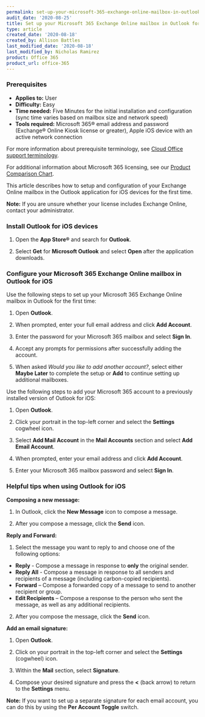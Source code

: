 ```yaml
---
permalink: set-up-your-microsoft-365-exchange-online-mailbox-in-outlook-for-ios/
audit_date: '2020-08-25'
title: Set up your Microsoft 365 Exchange Online mailbox in Outlook for iOS
type: article
created_date: '2020-08-18'
created_by: Allison Battles
last_modified_date: '2020-08-18'
last_modified_by: Nicholas Ramirez
product: Office 365
product_url: office-365
---
```


### Prerequisites

- **Applies to:** User
- **Difficulty:** Easy
- **Time needed:** Five Minutes for the initial installation and configuration (sync time varies based on mailbox size and network speed)
- **Tools required:** Microsoft 365&reg; email address and password (Exchange&reg; Online Kiosk license or greater), Apple iOS device with an active network connection

For more information about prerequisite terminology, see [Cloud Office support terminology](/how-to/cloud-office-support-terminology).

For additional information about Microsoft 365 licensing, see our [Product Comparison Chart](https://www.rackspace.com/sites/default/files/2020-06/Rackspace-Data-Sheet-Microsoft-365-Plans-and-Pricing-Sheet-CLO-TSK-1487.pdf).

This article describes how to setup and configuration of your Exchange Online mailbox in the Outlook application for iOS devices for the first time.

**Note:** If you are unsure whether your license includes Exchange Online, contact your administrator.

### Install Outlook for iOS devices

1. Open the **App Store&reg;** and search for **Outlook**.

2. Select **Get** for **Microsoft Outlook** and select **Open** after the application downloads.

### Configure your Microsoft 365 Exchange Online mailbox in Outlook for iOS

Use the following steps to set up your Microsoft 365 Exchange Online mailbox in Outlook for the first time:

1. Open **Outlook**.

2. When prompted, enter your full email address and click **Add Account**.

3. Enter the password for your Microsoft 365 mailbox and select **Sign In**.

4. Accept any prompts for permissions after successfully adding the account.

5. When asked *Would you like to add another account?*, select either **Maybe Later** to complete the setup or **Add** to continue setting up additional mailboxes.

Use the following steps to add your Microsoft 365 account to a previously installed version of Outlook for iOS:

1. Open **Outlook**.

2. Click your portrait in the top-left corner and select the **Settings** cogwheel icon.

3. Select **Add Mail Account** in the **Mail Accounts** section and select **Add Email Account**.

4. When prompted, enter your email address and click **Add Account**.

5. Enter your Microsoft 365 mailbox password and select **Sign In**.


### Helpful tips when using Outlook for iOS

**Composing a new message:**

1. In Outlook, click the **New Message** icon to compose a message.

2. After you compose a message, click the **Send** icon.

**Reply and Forward:**

1. Select the message you want to reply to and choose one of the following options:

- **Reply** - Compose a message in response to **only** the original sender.
- **Reply All** - Compose a message in response to all senders and recipients of a message (including carbon-copied recipients).
- **Forward** – Compose a forwarded copy of a message to send to another recipient or group.
- **Edit Recipients** – Compose a response to the person who sent the message, as well as any additional recipients.

2. After you compose the message, click the **Send** icon.


**Add an email signature:**

1. Open **Outlook**.

2. Click on your portrait in the top-left corner and select the **Settings** (cogwheel) icon.

3. Within the **Mail** section, select **Signature**.

4. Compose your desired signature and press the **<** (back arrow) to return to the **Settings** menu.


**Note:** If you want to set up a separate signature for each email account, you can do this by using the **Per Account Toggle** switch.
